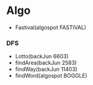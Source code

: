 # Algo


* Fastival(algospot FASTIVAL)

### DFS

* Lotto(backJun 6603)
* findArea(backJun 2583)
* findWay(backJun 11403)
* findWord(algospot BOGGLE)